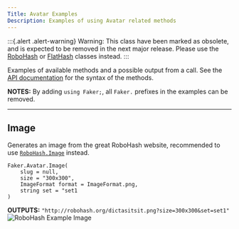 ```yaml
---
Title: Avatar Examples
Description: Examples of using Avatar related methods
---
```


:::{.alert .alert-warning}
<i class="fa fa-warning" aria-hidden="true"></i>
<span class="sr-only">Warning:</span>
This class have been marked as obsolete, and is expected to be removed in the next major release.
Please use the [RoboHash](robohash) or [FlatHash](flathash) classes instead.
:::

Examples of available methods and a possible output from a call.
See the [API documentation](../../api/Faker/Avatar) for the syntax of the methods.

**NOTES:**
By adding `using Faker;`, all `Faker.` prefixes in the examples can be removed.

- - -

## Image
Generates an image from the great RoboHash website,
recommended to use [`RoboHash.Image`](robohash#Image) instead.
```
Faker.Avatar.Image(
	slug = null,
	size = "300x300",
	ImageFormat format = ImageFormat.png,
	string set = "set1
)
```
**OUTPUTS:** `"http://robohash.org/dictasitsit.png?size=300x300&set=set1"`
![RoboHash Example Image](http://robohash.org/dictasitsit.png?size=300x300&set=set1)
